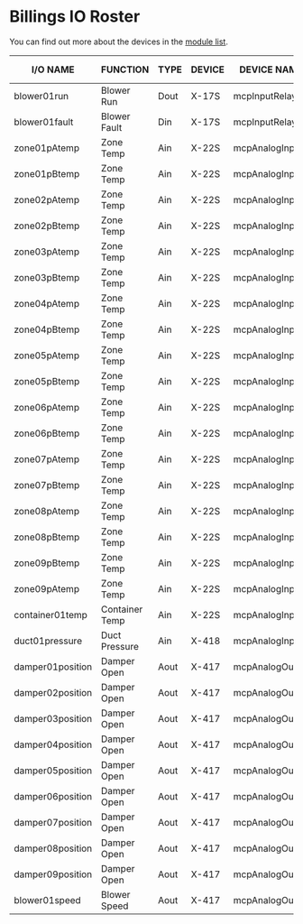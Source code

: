 # Billings IO Roster

You can find out more about the devices in the [module list][readme].

[readme]: README.md

I/O NAME          | FUNCTION        | TYPE   | DEVICE    | DEVICE NAME        | LOCATION | TERMINAL #
----------------- | --------------- | ------ | --------- | ------------------ | -------- | ----------
blower01run       | Blower Run      | Dout   | X-17S     | mcpInputRelay1     | MCP      | 1A
blower01fault     | Blower Fault    | Din    | X-17S     | mcpInputRelay1     | MCP      | Input1
zone01pAtemp      | Zone Temp       | Ain    | X-22S     | mcpAnalogInput1    | MCP      | Ain8
zone01pBtemp      | Zone Temp       | Ain    | X-22S     | mcpAnalogInput1    | MCP      | Ain7
zone02pAtemp      | Zone Temp       | Ain    | X-22S     | mcpAnalogInput1    | MCP      | Ain6
zone02pBtemp      | Zone Temp       | Ain    | X-22S     | mcpAnalogInput1    | MCP      | Ain5
zone03pAtemp      | Zone Temp       | Ain    | X-22S     | mcpAnalogInput1    | MCP      | Ain4
zone03pBtemp      | Zone Temp       | Ain    | X-22S     | mcpAnalogInput1    | MCP      | Ain3
zone04pAtemp      | Zone Temp       | Ain    | X-22S     | mcpAnalogInput1    | MCP      | Ain2
zone04pBtemp      | Zone Temp       | Ain    | X-22S     | mcpAnalogInput1    | MCP      | Ain1
zone05pAtemp      | Zone Temp       | Ain    | X-22S     | mcpAnalogInput2    | MCP      | Ain8
zone05pBtemp      | Zone Temp       | Ain    | X-22S     | mcpAnalogInput2    | MCP      | Ain7
zone06pAtemp      | Zone Temp       | Ain    | X-22S     | mcpAnalogInput2    | MCP      | Ain6
zone06pBtemp      | Zone Temp       | Ain    | X-22S     | mcpAnalogInput2    | MCP      | Ain5
zone07pAtemp      | Zone Temp       | Ain    | X-22S     | mcpAnalogInput2    | MCP      | Ain4
zone07pBtemp      | Zone Temp       | Ain    | X-22S     | mcpAnalogInput2    | MCP      | Ain3
zone08pAtemp      | Zone Temp       | Ain    | X-22S     | mcpAnalogInput2    | MCP      | Ain2
zone08pBtemp      | Zone Temp       | Ain    | X-22S     | mcpAnalogInput2    | MCP      | Ain1
zone09pBtemp      | Zone Temp       | Ain    | X-22S     | mcpAnalogInput3    | MCP      | Ain8
zone09pAtemp      | Zone Temp       | Ain    | X-22S     | mcpAnalogInput3    | MCP      | Ain7
container01temp   | Container Temp  | Ain    | X-22S     | mcpAnalogInput3    | MCP      | Ain6
duct01pressure    | Duct Pressure   | Ain    | X-418     | mcpAnalogInput4    | MCP      | Ain1
damper01position  | Damper Open     | Aout   | X-417     | mcpAnalogOut1      | MCP      | Out5
damper02position  | Damper Open     | Aout   | X-417     | mcpAnalogOut1      | MCP      | Out6
damper03position  | Damper Open     | Aout   | X-417     | mcpAnalogOut1      | MCP      | Out3
damper04position  | Damper Open     | Aout   | X-417     | mcpAnalogOut1      | MCP      | Out2
damper05position  | Damper Open     | Aout   | X-417     | mcpAnalogOut1      | MCP      | Out1
damper06position  | Damper Open     | Aout   | X-417     | mcpAnalogOut2      | MCP      | Out5
damper07position  | Damper Open     | Aout   | X-417     | mcpAnalogOut2      | MCP      | Out4
damper08position  | Damper Open     | Aout   | X-417     | mcpAnalogOut2      | MCP      | Out3
damper09position  | Damper Open     | Aout   | X-417     | mcpAnalogOut2      | MCP      | Out2
blower01speed     | Blower Speed    | Aout   | X-417     | mcpAnalogOut2      | MCP      | Out1
